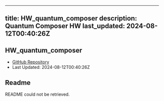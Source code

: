 
---
title: HW_quantum_composer
description: Quantum Composer HW
last_updated: 2024-08-12T00:40:26Z
---

## HW_quantum_composer

- [GitHub Repository](https://github.com/ScopeFoundry/HW_quantum_composer)
- Last Updated: 2024-08-12T00:40:26Z

## Readme

README could not be retrieved.

